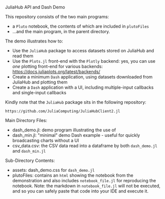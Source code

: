 JuliaHub API and Dash Demo

This repository consists of the two main programs:  
* a `Pluto` notebook, the contents of which are included in `plutoFiles`
* ...and the main program, in the parent directory.  

The demo illustrates how to:

* Use the `JuliaHub` package to access datasets stored on JuliaHub and read them
* Use the `Plots.jl` front-end with the `Plotly` backend:  yes, you can use *one* plotting front-end for various backends:
     https://docs.juliaplots.org/latest/backends/
* Create a minimum `Dash` application, using datasets downloaded from JuliaHub and plotting them
* Create a `Dash` application with a UI, including multiple-input callbacks and single-input callbacks

  
Kindly note that the `JuliaHub` package sits in the following repository: 
  
    https://github.com/JuliaComputing/JuliaHubClient2.jl



Main Directory Files:

* dash_demo.jl:  demo program illustrating the use of
* dash_min.jl:  "minimal" demo Dash example - useful for quickly broadcasting charts without a UI
* csv_data.csv:  the CSV data read into a dataframe by both `dash_demo.jl` and `dash_min.jl`

Sub-Directory Contents:
* assets: dash_demo.css for `dash_demo.jl`
* plutoFiles: contains an `html` showing the notebook from the demonstration and also includes `notebook_file.jl` for reproducing the notebook.  Note:  the markdown in `notebook_file.jl` will not be executed, and so you can safely paste that code into your IDE and execute it.
